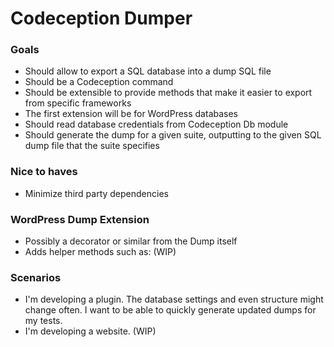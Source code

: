 # Codeception Dumper

### Goals
- Should allow to export a SQL database into a dump SQL file
- Should be a Codeception command
- Should be extensible to provide methods that make it easier to export from specific frameworks
- The first extension will be for WordPress databases
- Should read database credentials from Codeception Db module
- Should generate the dump for a given suite, outputting to the given SQL dump file that the suite specifies

### Nice to haves
- Minimize third party dependencies

### WordPress Dump Extension
- Possibly a decorator or similar from the Dump itself
- Adds helper methods such as: (WIP)

### Scenarios
- I'm developing a plugin. The database settings and even structure might change often. I want to be able to quickly generate updated dumps for my tests.
- I'm developing a website. (WIP)
